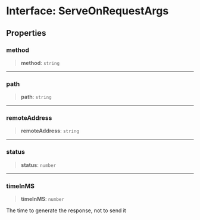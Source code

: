 # Interface: ServeOnRequestArgs

## Properties

### method

> **method**: `string`

***

### path

> **path**: `string`

***

### remoteAddress

> **remoteAddress**: `string`

***

### status

> **status**: `number`

***

### timeInMS

> **timeInMS**: `number`

The time to generate the response, not to send it
